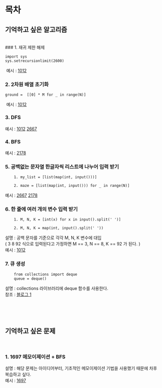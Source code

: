 # 목차

## 기억하고 싶은 알고리즘    
</br>
### 1. 재귀 제한 해제

    import sys    
    sys.setrecursionlimit(2600)

&nbsp;예시 : [1012](https://www.acmicpc.net/problem/1012)

### 2. 2차원 배열 초기화
  
    ground =  [[0] * M for _ in range(N)]

&nbsp;예시 : [1012](https://www.acmicpc.net/problem/1012)

### 3. DFS
예시 : [1012](https://www.acmicpc.net/problem/1012)
[2667](https://www.acmicpc.net/problem/1012)

### 4. BFS
예시 : [2178](https://www.acmicpc.net/problem/2178)    

### 5. 공백없는 문자열 한글자씩 리스트에 나누어 입력 받기
        1. my_list = [list(map(int, input()))]    
        
        2. maze = [list(map(int, input())) for _ in range(N)]
        
예시 : [2667](https://www.acmicpc.net/problem/2667)
[2178](https://www.acmicpc.net/problem/2178) 

### 6. 한 줄에 여러 개의 변수 입력 받기
        1. M, N, K = [int(x) for x in input().split(' ')]
        
        2. M, N, K = map(int, input().split(' '))    
        
설명 : 공백 문자를 기준으로 각각 M, N, K 변수에 대입     
( 3 8 92 식으로 입력된다고 가정하면 M == 3, N == 8, K == 92 가 된다. )    
예시 : [1012](https://www.acmicpc.net/problem/1012)

### 7. 큐 생성
        from collections import deque
        queue = deque()
설명 : collections 라이브러리에 deque 함수를 사용한다.    
참조 : [블로그 1](https://ooeunz.tistory.com/31)



</br></br></br>
## 기억하고 싶은 문제  
</br>  

### 1. 1697 메모이제이션 + BFS
설명 : 해당 문제는 아이디어부터, 기초적인 메모이제이션 기법을 사용했기 때문에 차후 복습하고 싶다.    
예시 : [1697](https://github.com/koding1/BOJ/tree/main/1697-(BFS)%E2%98%85)
